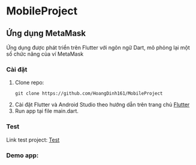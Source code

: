 # MobileProject
## Ứng dụng MetaMask
Ứng dụng được phát triển trên Flutter với ngôn ngữ Dart, mô phỏng lại một số chức năng của ví MetaMask

### Cài đặt
1. Clone repo:
    ```
    git clone https://github.com/HoangDinh161/MobileProject
    ```
2. Cài đặt Flutter và Android Studio theo hướng dẫn trên trang chủ [Flutter](https://docs.flutter.dev/get-started/install)
3. Run app tại file main.dart.

### Test
Link test project: [Test](https://github.com/HoangDinh161/MobileProject/tree/main/metamask_project/test)

### Demo app:
